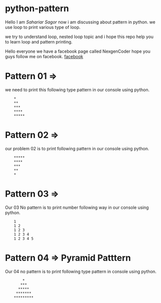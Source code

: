 # python-pattern
Hello I am *Sahariar Sagor* now i am discussing about pattern in python. we use loop to print various type of loop. 

we try to understand loop, nested loop topic and i hope this repo help you to learn loop and pattern printing. 

Hello everyone we have a facebook page called NexgenCoder hope you guys follow me on facebook. 
[facebook](https://www.facebook.com/@NexgenCoderOfficial/)

# Pattern 01 => 
we need to print this following type pattern in our console using python. 

```
    *
    **
    ***
    ****
    *****
```
# Pattern 02 => 
our problem 02 is to print following pattern in our console using python. 

```
    *****
    ****
    ***
    **
    *
```

# Pattern 03 => 
Our 03 No pattern is to print number following way in our console using python. 

```
    1
    1 2
    1 2 3
    1 2 3 4
    1 2 3 4 5
```

# Pattern 04 => Pyramid Patttern
Our 04 no pattern is to print following type pattern in console using python. 

```
        *
       ***
      *****
     *******
    ********* 
```